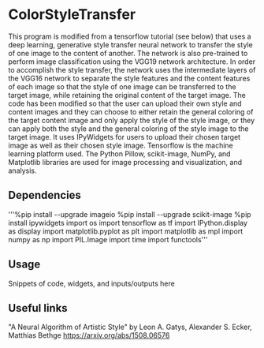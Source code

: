 # ColorStyleTransfer
This program is modified from a tensorflow tutorial (see below) that uses a deep learning, generative style transfer neural network to transfer the 
style of one image to the content of another. The network is also pre-trained to perform image classification using the VGG19 network architecture. In order to 
accomplish the style transfer, the network uses the intermediate layers of the VGG16 network to separate the style features and the content features of each image so that
the style of one image can be transferred to the target image, while retaining the original content of the target image.
The code has been modified so that the user can upload their own style and content images and they can choose to either retain the general coloring of the 
target content image and only apply the style of the style image, or they can apply both the style and the general coloring of the style image to the target image. 
It uses IPyWidgets for users to upload their chosen target image as well as their chosen style image. Tensorflow is the machine learning platform used. The Python Pillow, scikit-image, NumPy, and Matplotlib libraries are 
used for image processing and visualization, and analysis. 

## Dependencies 
'''%pip install --upgrade imageio
%pip install --upgrade scikit-image
%pip install ipywidgets
import os
import tensorflow as tf
import IPython.display as display
import matplotlib.pyplot as plt
import matplotlib as mpl
import numpy as np
import PIL.Image
import time
import functools'''

## Usage
Snippets of code, widgets, and inputs/outputs here

## Useful links  
"A Neural Algorithm of Artistic Style" by Leon A. Gatys, Alexander S. Ecker, Matthias Bethge https://arxiv.org/abs/1508.06576



